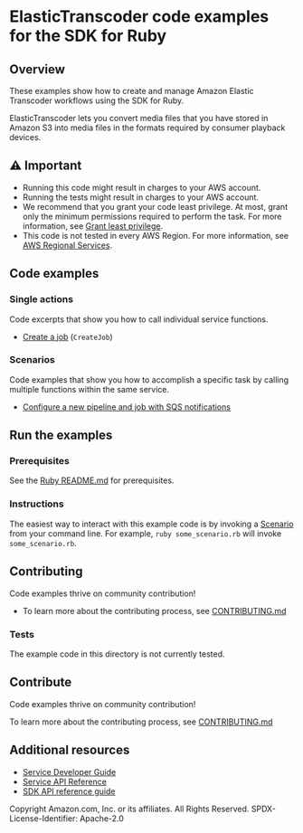 # ElasticTranscoder code examples for the SDK for Ruby
## Overview
These examples show how to create and manage Amazon Elastic Transcoder workflows using the SDK for Ruby.

ElasticTranscoder lets you convert media files that you have stored in Amazon S3 into media files in the formats required by consumer playback devices.

## ⚠️ Important
* Running this code might result in charges to your AWS account. 
* Running the tests might result in charges to your AWS account.
* We recommend that you grant your code least privilege. At most, grant only the minimum permissions required to perform the task. For more information, see [Grant least privilege](https://docs.aws.amazon.com/IAM/latest/UserGuide/best-practices.html#grant-least-privilege). 
* This code is not tested in every AWS Region. For more information, see [AWS Regional Services](https://aws.amazon.com/about-aws/global-infrastructure/regional-product-services).

## Code examples

### Single actions
Code excerpts that show you how to call individual service functions.

* [Create a job](./create_job.rb) (`CreateJob`)



### Scenarios
Code examples that show you how to accomplish a specific task by calling multiple functions within the same service.

* [Configure a new pipeline and job with SQS notifications](./create_job_status_notification.rb)





## Run the examples

### Prerequisites

See the [Ruby README.md](../../../ruby/README.md) for prerequisites.

### Instructions
<!--custom.instructions.start-->
The easiest way to interact with this example code is by invoking a [Scenario](#Scenarios) from your command line. For example, `ruby some_scenario.rb` will invoke `some_scenario.rb`.
<!--custom.instructions.end-->

## Contributing
Code examples thrive on community contribution!
* To learn more about the contributing process, see [CONTRIBUTING.md](../../../CONTRIBUTING.md)

### Tests
<!--custom.tests.start-->
The example code in this directory is not currently tested.

## Contribute
Code examples thrive on community contribution!

To learn more about the contributing process, see [CONTRIBUTING.md](../../../CONTRIBUTING.md)
<!--custom.tests.end-->

## Additional resources
* [Service Developer Guide](https://docs.aws.amazon.com/sdk-for-ruby/v3/developer-guide/welcome.html)
* [Service API Reference](https://docs.aws.amazon.com/sdk-for-ruby/v3/api/)
* [SDK API reference guide](https://aws.amazon.com/developer/language/ruby/)

Copyright Amazon.com, Inc. or its affiliates. All Rights Reserved. SPDX-License-Identifier: Apache-2.0
